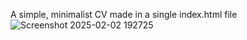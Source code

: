 A simple, minimalist CV made in a single index.html file
![Screenshot 2025-02-02 192725](https://github.com/user-attachments/assets/3f001bc3-2426-479e-ac39-fc95e16e8335)
